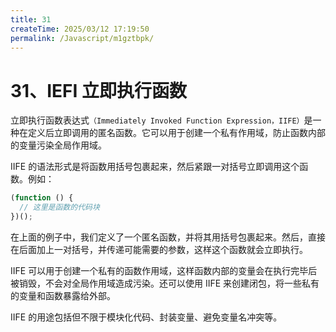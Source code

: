 ```yaml
---
title: 31
createTime: 2025/03/12 17:19:50
permalink: /Javascript/m1gztbpk/
---
```

# 31、IEFI 立即执行函数

立即执行函数表达式`（Immediately Invoked Function Expression，IIFE）`是一种在定义后立即调用的匿名函数。它可以用于创建一个私有作用域，防止函数内部的变量污染全局作用域。

IIFE 的语法形式是将函数用括号包裹起来，然后紧跟一对括号立即调用这个函数。例如：

```javascript
(function () {
  // 这里是函数的代码块
})();
```

在上面的例子中，我们定义了一个匿名函数，并将其用括号包裹起来。然后，直接在后面加上一对括号，并传递可能需要的参数，这样这个函数就会立即执行。

IIFE 可以用于创建一个私有的函数作用域，这样函数内部的变量会在执行完毕后被销毁，不会对全局作用域造成污染。还可以使用 IIFE 来创建闭包，将一些私有的变量和函数暴露给外部。

IIFE 的用途包括但不限于模块化代码、封装变量、避免变量名冲突等。
